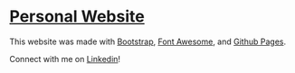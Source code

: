 # [Personal Website](https://tayloradam1999.github.io/personal_website)

This website was made with [Bootstrap](https://getbootstrap.com/), [Font Awesome](https://fontawesome.com/), and [Github Pages](https://pages.github.com/).

Connect with me on [Linkedin](https://www.linkedin.com/in/tayloradam1999/)!